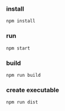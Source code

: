 ### install
`npm install`

### run
`npm start`

### build
`npm run build`

### create executable
`npm run dist`